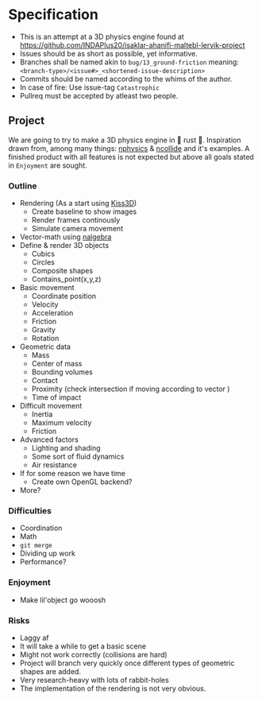 # Specification

* This is an attempt at a 3D physics engine found at https://github.com/INDAPlus20/isaklar-ahanifi-maltebl-lervik-project
* Issues should be as short as possible, yet informative. 
* Branches shall be named akin to `bug/13_ground-friction` meaning: `<branch-type>/<issue#>_<shortened-issue-description>`
* Commits should be named according to the whims of the author.
* In case of fire: Use issue-tag `Catastrophic`
* Pullreq must be accepted by atleast two people.

## Project

We are going to try to make a 3D physics engine in 🦀 rust 🦀. Inspiration drawn from, among many things: [nphysics](https://nphysics.org/) & [ncollide](https://www.ncollide.org/) and it's examples. A finished product with all features is not expected but above all goals stated in `Enjoyment` are sought. 

### Outline

* Rendering (As a start using [Kiss3D](https://github.com/sebcrozet/kiss3d))
    * Create baseline to show images
    * Render frames continously 
    * Simulate camera movement
* Vector-math using [nalgebra](https://github.com/dimforge/nalgebra)
* Define & render 3D objects
    * Cubics
    * Circles
    * Composite shapes
    * Contains_point(x,y,z)
* Basic movement
    * Coordinate position
    * Velocity
    * Acceleration
    * Friction
    * Gravity
    * Rotation
* Geometric data
    * Mass
    * Center of mass
    * Bounding volumes
    * Contact 
    * Proximity (check intersection if moving according to vector )
    * Time of impact
* Difficult movement
    * Inertia
    * Maximum velocity
    * Friction
* Advanced factors
    * Lighting and shading
    * Some sort of fluid dynamics
    * Air resistance
* If for some reason we have time
    * Create own OpenGL backend?
* More?

### Difficulties

* Coordination
* Math
* `git merge`
* Dividing up work
* Performance?

### Enjoyment
* Make lil'object go wooosh

### Risks
* Laggy af
* It will take a while to get a basic scene
* Might not work correctly (collisions are hard)
* Project will branch very quickly once different types of geometric shapes are added.
* Very research-heavy with lots of rabbit-holes
* The implementation of the rendering is not very obvious.
